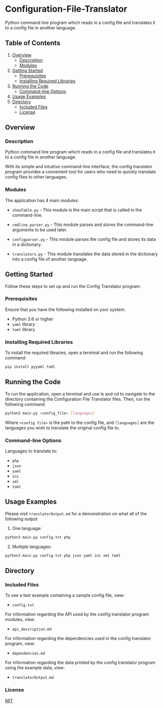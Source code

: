 # Configuration-File-Translator
Python command line program which reads in a config file and translates it to a config file in another language.

## Table of Contents
1. [Overview](#overview)
   * [Description](#description)
   * [Modules](#modules)
2. [Getting Started](#getting-started)
   * [Prerequisites](#prerequisites)
   * [Installing Required Libraries](#installing-required-libraries)
3. [Running the Code](#running-the-code)
   * [Command-line Options](#command-line-options)
4. [Usage Examples](#usage-examples)
5. [Directory](#directory)
   * [Included Files](included-files)
   * [License](#license)

## Overview
### Description
Python command line program which reads in a config file and translates it to a config file in another language.

With its simple and intuitive command-line interface, the config translator program provides a convenient tool for users who need to quickly translate config files to other languages.

### Modules
The application has 4 main modules:

* `showTable.py` - This module is the main script that is called in the command-line.

* `cmdline_parser.py` - This module parses and stores the command-line arguments to be used later.

* `configparser.py` - This module parses the config file and stores its data in a dictionary.

* `translators.py` - This module translates the data stored in the dictionary into a config file of another language.

## Getting Started
Follow these steps to set up and run the Config Translator program:

### Prerequisites

Ensure that you have the following installed on your system:

- Python 3.6 or higher
- `yaml` library
- `toml` library

### Installing Required Libraries

To install the required libraries, open a terminal and run the following command:

```bash
pip install pyyaml toml
```

## Running the Code

To run the application, open a terminal and use ls and cd to navigate to the directory containing the Configuration File Translator files. Then, run the following command:

```bash
python3 main.py <config_file> [languages]
```

Where `<config file>` is the path to the config file, and `[languages]` are the languages you wish to translate the original config file to.

### Command-line Options
Languages to translate to:
 - `php`
 - `json`
 - `yaml`
 - `ini`
 - `xml`
 - `toml`

## Usage Examples
Please visit `translatorOutput.md` for a demonstration on what all of the following output

1. One language:
```bash
python3 main.py config.txt php
```

2. Multiple languages:
```bash
python3 main.py config.txt php json yaml ini xml toml
```

## Directory
### Included Files
To see a test example containing a sample config file, view: 
* ```config.txt```

For information regarding the API used by the config translator program modules, view:
* ```api_description.md```

For information regarding the dependencies used in the config translator program, view:
* ```dependencies.md```

For information regarding the data printed by the config translator program using the example data, view:
* ```translatorOutput.md```

### License
[MIT](https://choosealicense.com/licenses/mit/)